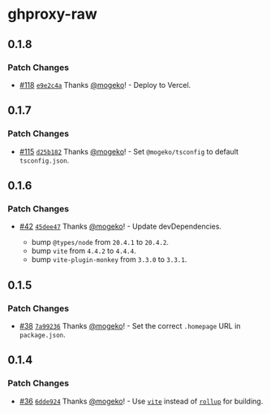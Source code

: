 # ghproxy-raw

## 0.1.8

### Patch Changes

- [#118](https://github.com/mogeko/userscripts/pull/118) [`e9e2c4a`](https://github.com/mogeko/userscripts/commit/e9e2c4ae717649ebdd7bddb1024049a5ff2661d7) Thanks [@mogeko](https://github.com/mogeko)! - Deploy to Vercel.

## 0.1.7

### Patch Changes

- [#115](https://github.com/mogeko/userscripts/pull/115) [`d25b182`](https://github.com/mogeko/userscripts/commit/d25b182ed3c45e51a7826e48486f9e9ad130f9eb) Thanks [@mogeko](https://github.com/mogeko)! - Set `@mogeko/tsconfig` to default `tsconfig.json`.

## 0.1.6

### Patch Changes

- [#42](https://github.com/mogeko/userscripts/pull/42) [`45dee47`](https://github.com/mogeko/userscripts/commit/45dee4757603df84318b140ba512f16e63fe16b5) Thanks [@mogeko](https://github.com/mogeko)! - Update devDependencies.

  - bump `@types/node` from `20.4.1` to `20.4.2`.
  - bump `vite` from `4.4.2` to `4.4.4`.
  - bump `vite-plugin-monkey` from `3.3.0` to `3.3.1`.

## 0.1.5

### Patch Changes

- [#38](https://github.com/mogeko/userscripts/pull/38) [`7a99236`](https://github.com/mogeko/userscripts/commit/7a992368ba1004c34c5eb41aa63a6895677d8a96) Thanks [@mogeko](https://github.com/mogeko)! - Set the correct `.homepage` URL in `package.json`.

## 0.1.4

### Patch Changes

- [#36](https://github.com/mogeko/userscripts/pull/36) [`6dde924`](https://github.com/mogeko/userscripts/commit/6dde924bdfd527275be16fcad1fb10133111740e) Thanks [@mogeko](https://github.com/mogeko)! - Use [`vite`](https://vitejs.dev) instead of [`rollup`](https://rollupjs.org) for building.
